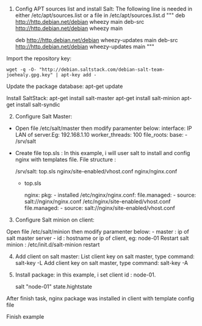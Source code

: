 1. Config APT sources list and install Salt:
The following line is needed in either /etc/apt/sources.list or a file in /etc/apt/sources.list.d
"""	
	deb http://http.debian.net/debian wheezy main
	deb-src http://http.debian.net/debian wheezy main

	deb http://http.debian.net/debian wheezy-updates main
	deb-src http://http.debian.net/debian wheezy-updates main
"""

Import the repository key:

	wget -q -O- "http://debian.saltstack.com/debian-salt-team-joehealy.gpg.key" | apt-key add -

Update the package database:
	apt-get update

Install SaltStack:
	apt-get install salt-master
	apt-get install salt-minion
	apt-get install salt-syndic 

2.  Configure Salt Master:

- Open file /etc/salt/master then modify paramenter below:
	interface: IP LAN of server.Eg: 192.168.1.10
	worker_threads: 100
	file_roots:
  		base:
    		- /srv/salt



- Create file top.sls :
In this example, i will user salt to install and config nginx with templates file.
File structure :

	/srv/salt:
		top.sls
		nginx/site-enabled/vhost.conf
		nginx/nginx.conf

 	

 	- top.sls 


 		nginx:
 	    	pkg:
 	      	   - installed
 	    /etc/nginx/nginx.conf:
  		   file.managed:
    	      - source: salt://nginx/nginx.conf
        /etc/nginx/site-enabled/vhost.conf
    	   file.managed:
    	      - source: salt://nginx/site-enabled/vhost.conf

 
3. Configure Salt minion on client:

Open file /etc/salt/minion then modify paramenter below:
  	- master : ip of salt master server
  	- id : hostname or ip of client, eg: node-01
Restart salt minion : /etc/init.d/salt-minion restart

4. Add client on salt master:
List client key on salt master, type command:
	salt-key -L
Add client key on salt master, type command:
	salt-key -A

5. Install package:
in this example, i set client id : node-01.

	salt "node-01" state.hightstate

After finish task, nginx package was installed in client with template config file


Finish example




